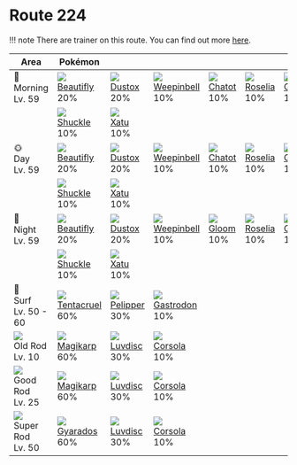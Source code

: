 # Route 224

!!! note
    There are trainer on this route. You can find out more [here](../../trainer_changes/route_224/).


Area                                  | Pokémon                         | &nbsp;                        | &nbsp;                          | &nbsp;                      | &nbsp;                       | &nbsp;
---                                   | ---                             | ---                           | ---                             | ---                         | ---                          | ---
🌅<br>Morning<br>Lv. 59                | ![][267]<br>[Beautifly]<br>20%  | ![][269]<br>[Dustox]<br>20%   | ![][070]<br>[Weepinbell]<br>10% | ![][441]<br>[Chatot]<br>10% | ![][315]<br>[Roselia]<br>10% | ![][423]<br>[Gastrodon]<br>10%
&nbsp;                                | ![][213]<br>[Shuckle]<br>10%    | ![][178]<br>[Xatu]<br>10%     | &nbsp;                          | &nbsp;                      | &nbsp;                       | &nbsp;
🌞<br>Day<br>Lv. 59                    | ![][267]<br>[Beautifly]<br>20%  | ![][269]<br>[Dustox]<br>20%   | ![][070]<br>[Weepinbell]<br>10% | ![][441]<br>[Chatot]<br>10% | ![][315]<br>[Roselia]<br>10% | ![][423]<br>[Gastrodon]<br>10%
&nbsp;                                | ![][213]<br>[Shuckle]<br>10%    | ![][178]<br>[Xatu]<br>10%     | &nbsp;                          | &nbsp;                      | &nbsp;                       | &nbsp;
🌙<br>Night<br>Lv. 59                  | ![][267]<br>[Beautifly]<br>20%  | ![][269]<br>[Dustox]<br>20%   | ![][070]<br>[Weepinbell]<br>10% | ![][044]<br>[Gloom]<br>10%  | ![][315]<br>[Roselia]<br>10% | ![][423]<br>[Gastrodon]<br>10%
&nbsp;                                | ![][213]<br>[Shuckle]<br>10%    | ![][178]<br>[Xatu]<br>10%     | &nbsp;                          | &nbsp;                      | &nbsp;                       | &nbsp;
🌊<br>Surf<br>Lv. 50 - 60              | ![][073]<br>[Tentacruel]<br>60% | ![][279]<br>[Pelipper]<br>30% | ![][423]<br>[Gastrodon]<br>10%  | &nbsp;                      | &nbsp;                       | &nbsp;
![][old-rod]<br>Old Rod<br>Lv. 10     | ![][129]<br>[Magikarp]<br>60%   | ![][370]<br>[Luvdisc]<br>30%  | ![][222]<br>[Corsola]<br>10%    | &nbsp;                      | &nbsp;                       | &nbsp;
![][good-rod]<br>Good Rod<br>Lv. 25   | ![][129]<br>[Magikarp]<br>60%   | ![][370]<br>[Luvdisc]<br>30%  | ![][222]<br>[Corsola]<br>10%    | &nbsp;                      | &nbsp;                       | &nbsp;
![][super-rod]<br>Super Rod<br>Lv. 50 | ![][130]<br>[Gyarados]<br>60%   | ![][370]<br>[Luvdisc]<br>30%  | ![][222]<br>[Corsola]<br>10%    | &nbsp;                      | &nbsp;                       | &nbsp;

[Gloom]: ../../pokemons/044/
[Weepinbell]: ../../pokemons/070/
[Tentacruel]: ../../pokemons/073/
[Magikarp]: ../../pokemons/129/
[Gyarados]: ../../pokemons/130/
[Xatu]: ../../pokemons/178/
[Shuckle]: ../../pokemons/213/
[Corsola]: ../../pokemons/222/
[Beautifly]: ../../pokemons/267/
[Dustox]: ../../pokemons/269/
[Pelipper]: ../../pokemons/279/
[Roselia]: ../../pokemons/315/
[Luvdisc]: ../../pokemons/370/
[Gastrodon]: ../../pokemons/423/
[Chatot]: ../../pokemons/441/
[good-rod]: ../img/items/good-rod.png
[old-rod]: ../img/items/old-rod.png
[poke-radar]: ../img/items/poke-radar.png
[super-rod]: ../img/items/super-rod.png
[044]: ../img/pokemon/044.png
[070]: ../img/pokemon/070.png
[073]: ../img/pokemon/073.png
[129]: ../img/pokemon/129.png
[130]: ../img/pokemon/130.png
[178]: ../img/pokemon/178.png
[213]: ../img/pokemon/213.png
[222]: ../img/pokemon/222.png
[267]: ../img/pokemon/267.png
[269]: ../img/pokemon/269.png
[279]: ../img/pokemon/279.png
[315]: ../img/pokemon/315.png
[370]: ../img/pokemon/370.png
[423]: ../img/pokemon/423.png
[441]: ../img/pokemon/441.png
